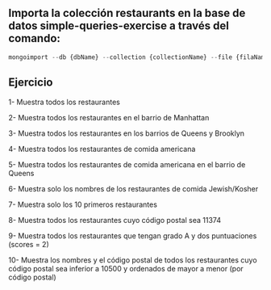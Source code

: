 ## Importa la colección restaurants en la base de datos simple-queries-exercise a través del comando:

```js
mongoimport --db {dbName} --collection {collectionName} --file {filaName}.json
```

## Ejercicio

1- Muestra todos los restaurantes

2- Muestra todos los restaurantes en el barrio de Manhattan

3- Muestra todos los restaurantes en los barrios de Queens y Brooklyn

4- Muestra todos los restaurantes de comida americana

5- Muestra todos los restaurantes de comida americana en el barrio de Queens

6- Muestra solo los nombres de los restaurantes de comida Jewish/Kosher

7- Muestra solo los 10 primeros restaurantes

8- Muestra todos los restaurantes cuyo código postal sea 11374

9- Muestra todos los restaurantes que tengan grado A y dos puntuaciones (scores = 2)

10- Muestra los nombres y el código postal de todos los restaurantes cuyo código postal sea inferior a 10500 y ordenados de mayor a menor (por código postal)